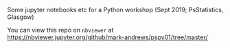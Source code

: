 Some jupyter notebooks etc for a Python workshop (Sept 2019; PsStatistics, Glasgow)

You can view this repo on `nbviewer` at https://nbviewer.jupyter.org/github/mark-andrews/pspy01/tree/master/
